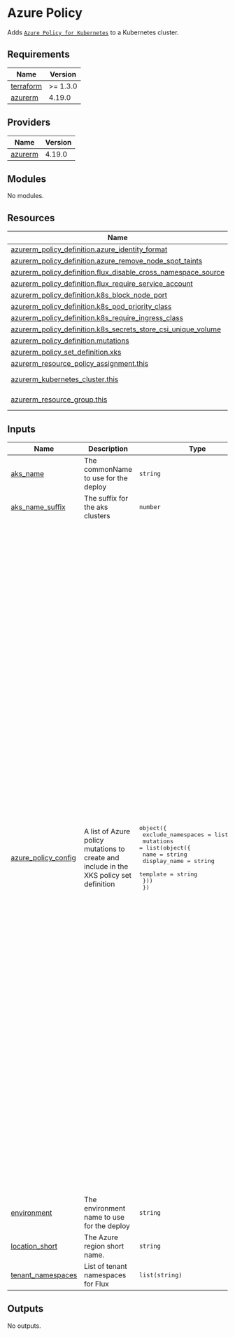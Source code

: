 # Azure Policy

Adds [`Azure Policy for Kubernetes`](https://github.com/Azure/azure-policy) to a Kubernetes cluster.

## Requirements

| Name | Version |
|------|---------|
| <a name="requirement_terraform"></a> [terraform](#requirement\_terraform) | >= 1.3.0 |
| <a name="requirement_azurerm"></a> [azurerm](#requirement\_azurerm) | 4.19.0 |

## Providers

| Name | Version |
|------|---------|
| <a name="provider_azurerm"></a> [azurerm](#provider\_azurerm) | 4.19.0 |

## Modules

No modules.

## Resources

| Name | Type |
|------|------|
| [azurerm_policy_definition.azure_identity_format](https://registry.terraform.io/providers/hashicorp/azurerm/4.19.0/docs/resources/policy_definition) | resource |
| [azurerm_policy_definition.azure_remove_node_spot_taints](https://registry.terraform.io/providers/hashicorp/azurerm/4.19.0/docs/resources/policy_definition) | resource |
| [azurerm_policy_definition.flux_disable_cross_namespace_source](https://registry.terraform.io/providers/hashicorp/azurerm/4.19.0/docs/resources/policy_definition) | resource |
| [azurerm_policy_definition.flux_require_service_account](https://registry.terraform.io/providers/hashicorp/azurerm/4.19.0/docs/resources/policy_definition) | resource |
| [azurerm_policy_definition.k8s_block_node_port](https://registry.terraform.io/providers/hashicorp/azurerm/4.19.0/docs/resources/policy_definition) | resource |
| [azurerm_policy_definition.k8s_pod_priority_class](https://registry.terraform.io/providers/hashicorp/azurerm/4.19.0/docs/resources/policy_definition) | resource |
| [azurerm_policy_definition.k8s_require_ingress_class](https://registry.terraform.io/providers/hashicorp/azurerm/4.19.0/docs/resources/policy_definition) | resource |
| [azurerm_policy_definition.k8s_secrets_store_csi_unique_volume](https://registry.terraform.io/providers/hashicorp/azurerm/4.19.0/docs/resources/policy_definition) | resource |
| [azurerm_policy_definition.mutations](https://registry.terraform.io/providers/hashicorp/azurerm/4.19.0/docs/resources/policy_definition) | resource |
| [azurerm_policy_set_definition.xks](https://registry.terraform.io/providers/hashicorp/azurerm/4.19.0/docs/resources/policy_set_definition) | resource |
| [azurerm_resource_policy_assignment.this](https://registry.terraform.io/providers/hashicorp/azurerm/4.19.0/docs/resources/resource_policy_assignment) | resource |
| [azurerm_kubernetes_cluster.this](https://registry.terraform.io/providers/hashicorp/azurerm/4.19.0/docs/data-sources/kubernetes_cluster) | data source |
| [azurerm_resource_group.this](https://registry.terraform.io/providers/hashicorp/azurerm/4.19.0/docs/data-sources/resource_group) | data source |

## Inputs

| Name | Description | Type | Default | Required |
|------|-------------|------|---------|:--------:|
| <a name="input_aks_name"></a> [aks\_name](#input\_aks\_name) | The commonName to use for the deploy | `string` | n/a | yes |
| <a name="input_aks_name_suffix"></a> [aks\_name\_suffix](#input\_aks\_name\_suffix) | The suffix for the aks clusters | `number` | n/a | yes |
| <a name="input_azure_policy_config"></a> [azure\_policy\_config](#input\_azure\_policy\_config) | A list of Azure policy mutations to create and include in the XKS policy set definition | <pre>object({<br/>    exclude_namespaces = list(string)<br/>    mutations = list(object({<br/>      name         = string<br/>      display_name = string<br/>      template     = string<br/>    }))<br/>  })</pre> | <pre>{<br/>  "exclude_namespaces": [<br/>    "test1",<br/>    "test2"<br/>  ],<br/>  "mutations": [<br/>    {<br/>      "display_name": "Containers should not use privilege escalation",<br/>      "name": "ContainerNoPrivilegeEscalation",<br/>      "template": "container-disallow-privilege-escalation.yaml.tpl"<br/>    },<br/>    {<br/>      "display_name": "Containers should drop disallowed capabilities",<br/>      "name": "ContainerDropCapabilities",<br/>      "template": "container-drop-capabilities.yaml.tpl"<br/>    },<br/>    {<br/>      "display_name": "Containers should use a read-only root filesystem",<br/>      "name": "ContainerReadOnlyRootFs",<br/>      "template": "container-read-only-root-fs.yaml.tpl"<br/>    },<br/>    {<br/>      "display_name": "Ephemeral containers should not use privilege escalation",<br/>      "name": "EphemeralContainerNoPrivilegeEscalation",<br/>      "template": "ephemeral-container-disallow-privilege-escalation.yaml.tpl"<br/>    },<br/>    {<br/>      "display_name": "Ephemeral containers should drop disallowed capabilities",<br/>      "name": "EphemeralContainerDropCapabilities",<br/>      "template": "ephemeral-container-drop-capabilities.yaml.tpl"<br/>    },<br/>    {<br/>      "display_name": "Ephemeral containers should use a read-only root filesystem",<br/>      "name": "EphemeralContainerReadOnlyRootFs",<br/>      "template": "ephemeral-container-read-only-root-fs.yaml.tpl"<br/>    },<br/>    {<br/>      "display_name": "Init containers should not use privilege escalation",<br/>      "name": "InitContainerNoPrivilegeEscalation",<br/>      "template": "init-container-disallow-privilege-escalation.yaml.tpl"<br/>    },<br/>    {<br/>      "display_name": "Init containers should drop disallowed capabilities",<br/>      "name": "InitContainerDropCapabilities",<br/>      "template": "init-container-drop-capabilities.yaml.tpl"<br/>    },<br/>    {<br/>      "display_name": "Init containers should use a read-only root filesystem",<br/>      "name": "InitContainerReadOnlyRootFs",<br/>      "template": "init-container-read-only-root-fs.yaml.tpl"<br/>    },<br/>    {<br/>      "display_name": "Pods should use an allowed seccomp profile",<br/>      "name": "PodDefaultSecComp",<br/>      "template": "k8s-pod-default-seccomp.yaml.tpl"<br/>    },<br/>    {<br/>      "display_name": "Pods should not automount service account tokens",<br/>      "name": "PodServiceAccountTokenNoAutoMount",<br/>      "template": "k8s-pod-serviceaccount-token-false.yaml.tpl"<br/>    }<br/>  ]<br/>}</pre> | no |
| <a name="input_environment"></a> [environment](#input\_environment) | The environment name to use for the deploy | `string` | n/a | yes |
| <a name="input_location_short"></a> [location\_short](#input\_location\_short) | The Azure region short name. | `string` | n/a | yes |
| <a name="input_tenant_namespaces"></a> [tenant\_namespaces](#input\_tenant\_namespaces) | List of tenant namespaces for Flux | `list(string)` | `[]` | no |

## Outputs

No outputs.
